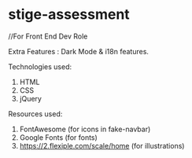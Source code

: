 # stige-assessment

//For Front End Dev Role

Extra Features : Dark Mode & i18n features.

Technologies used:
1. HTML
2. CSS
3. jQuery

Resources used:
1. FontAwesome (for icons in fake-navbar)
2. Google Fonts (for fonts)
3. https://2.flexiple.com/scale/home (for illustrations)
